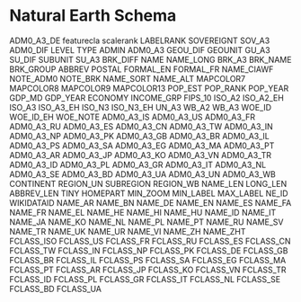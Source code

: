 # Natural Earth Schema

ADM0_A3_DE
featurecla
scalerank
LABELRANK
SOVEREIGNT
SOV_A3
ADM0_DIF
LEVEL
TYPE
ADMIN
ADM0_A3
GEOU_DIF
GEOUNIT
GU_A3
SU_DIF
SUBUNIT
SU_A3
BRK_DIFF
NAME
NAME_LONG
BRK_A3
BRK_NAME
BRK_GROUP
ABBREV
POSTAL
FORMAL_EN
FORMAL_FR
NAME_CIAWF
NOTE_ADM0
NOTE_BRK
NAME_SORT
NAME_ALT
MAPCOLOR7
MAPCOLOR8
MAPCOLOR9
MAPCOLOR13
POP_EST
POP_RANK
POP_YEAR
GDP_MD
GDP_YEAR
ECONOMY
INCOME_GRP
FIPS_10
ISO_A2
ISO_A2_EH
ISO_A3
ISO_A3_EH
ISO_N3
ISO_N3_EH
UN_A3
WB_A2
WB_A3
WOE_ID
WOE_ID_EH
WOE_NOTE
ADM0_A3_IS
ADM0_A3_US
ADM0_A3_FR
ADM0_A3_RU
ADM0_A3_ES
ADM0_A3_CN
ADM0_A3_TW
ADM0_A3_IN
ADM0_A3_NP
ADM0_A3_PK
ADM0_A3_GB
ADM0_A3_BR
ADM0_A3_IL
ADM0_A3_PS
ADM0_A3_SA
ADM0_A3_EG
ADM0_A3_MA
ADM0_A3_PT
ADM0_A3_AR
ADM0_A3_JP
ADM0_A3_KO
ADM0_A3_VN
ADM0_A3_TR
ADM0_A3_ID
ADM0_A3_PL
ADM0_A3_GR
ADM0_A3_IT
ADM0_A3_NL
ADM0_A3_SE
ADM0_A3_BD
ADM0_A3_UA
ADM0_A3_UN
ADM0_A3_WB
CONTINENT
REGION_UN
SUBREGION
REGION_WB
NAME_LEN
LONG_LEN
ABBREV_LEN
TINY
HOMEPART
MIN_ZOOM
MIN_LABEL
MAX_LABEL
NE_ID
WIKIDATAID
NAME_AR
NAME_BN
NAME_DE
NAME_EN
NAME_ES
NAME_FA
NAME_FR
NAME_EL
NAME_HE
NAME_HI
NAME_HU
NAME_ID
NAME_IT
NAME_JA
NAME_KO
NAME_NL
NAME_PL
NAME_PT
NAME_RU
NAME_SV
NAME_TR
NAME_UK
NAME_UR
NAME_VI
NAME_ZH
NAME_ZHT
FCLASS_ISO
FCLASS_US
FCLASS_FR
FCLASS_RU
FCLASS_ES
FCLASS_CN
FCLASS_TW
FCLASS_IN
FCLASS_NP
FCLASS_PK
FCLASS_DE
FCLASS_GB
FCLASS_BR
FCLASS_IL
FCLASS_PS
FCLASS_SA
FCLASS_EG
FCLASS_MA
FCLASS_PT
FCLASS_AR
FCLASS_JP
FCLASS_KO
FCLASS_VN
FCLASS_TR
FCLASS_ID
FCLASS_PL
FCLASS_GR
FCLASS_IT
FCLASS_NL
FCLASS_SE
FCLASS_BD
FCLASS_UA

